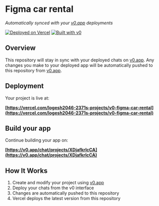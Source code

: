 # Figma car rental

*Automatically synced with your [v0.app](https://v0.app) deployments*

[![Deployed on Vercel](https://img.shields.io/badge/Deployed%20on-Vercel-black?style=for-the-badge&logo=vercel)](https://vercel.com/logesh2046-2371s-projects/v0-figma-car-rental)
[![Built with v0](https://img.shields.io/badge/Built%20with-v0.app-black?style=for-the-badge)](https://v0.app/chat/projects/XDjafkrIcCA)

## Overview

This repository will stay in sync with your deployed chats on [v0.app](https://v0.app).
Any changes you make to your deployed app will be automatically pushed to this repository from [v0.app](https://v0.app).

## Deployment

Your project is live at:

**[https://vercel.com/logesh2046-2371s-projects/v0-figma-car-rental](https://vercel.com/logesh2046-2371s-projects/v0-figma-car-rental)**

## Build your app

Continue building your app on:

**[https://v0.app/chat/projects/XDjafkrIcCA](https://v0.app/chat/projects/XDjafkrIcCA)**

## How It Works

1. Create and modify your project using [v0.app](https://v0.app)
2. Deploy your chats from the v0 interface
3. Changes are automatically pushed to this repository
4. Vercel deploys the latest version from this repository
